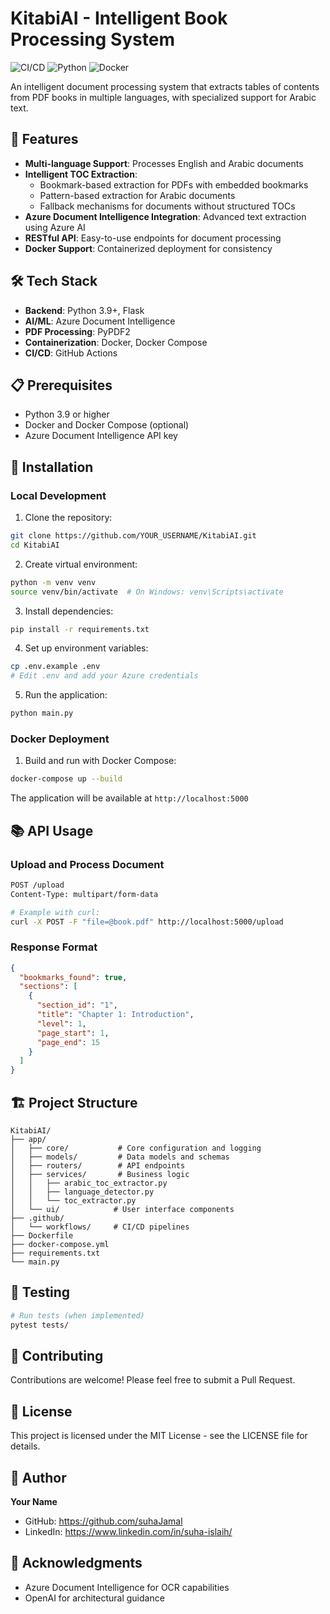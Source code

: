 # KitabiAI - Intelligent Book Processing System

![CI/CD](https://github.com/YOUR_USERNAME/KitabiAI/workflows/CI-CD/badge.svg)
![Python](https://img.shields.io/badge/python-3.9+-blue.svg)
![Docker](https://img.shields.io/badge/docker-enabled-blue.svg)

An intelligent document processing system that extracts tables of contents from PDF books in multiple languages, with specialized support for Arabic text.

## 🚀 Features

- **Multi-language Support**: Processes English and Arabic documents
- **Intelligent TOC Extraction**: 
  - Bookmark-based extraction for PDFs with embedded bookmarks
  - Pattern-based extraction for Arabic documents
  - Fallback mechanisms for documents without structured TOCs
- **Azure Document Intelligence Integration**: Advanced text extraction using Azure AI
- **RESTful API**: Easy-to-use endpoints for document processing
- **Docker Support**: Containerized deployment for consistency

## 🛠️ Tech Stack

- **Backend**: Python 3.9+, Flask
- **AI/ML**: Azure Document Intelligence
- **PDF Processing**: PyPDF2
- **Containerization**: Docker, Docker Compose
- **CI/CD**: GitHub Actions

## 📋 Prerequisites

- Python 3.9 or higher
- Docker and Docker Compose (optional)
- Azure Document Intelligence API key

## 🔧 Installation

### Local Development

1. Clone the repository:
```bash
git clone https://github.com/YOUR_USERNAME/KitabiAI.git
cd KitabiAI
```

2. Create virtual environment:
```bash
python -m venv venv
source venv/bin/activate  # On Windows: venv\Scripts\activate
```

3. Install dependencies:
```bash
pip install -r requirements.txt
```

4. Set up environment variables:
```bash
cp .env.example .env
# Edit .env and add your Azure credentials
```

5. Run the application:
```bash
python main.py
```

### Docker Deployment

1. Build and run with Docker Compose:
```bash
docker-compose up --build
```

The application will be available at `http://localhost:5000`

## 📚 API Usage

### Upload and Process Document

```bash
POST /upload
Content-Type: multipart/form-data

# Example with curl:
curl -X POST -F "file=@book.pdf" http://localhost:5000/upload
```

### Response Format

```json
{
  "bookmarks_found": true,
  "sections": [
    {
      "section_id": "1",
      "title": "Chapter 1: Introduction",
      "level": 1,
      "page_start": 1,
      "page_end": 15
    }
  ]
}
```

## 🏗️ Project Structure

```
KitabiAI/
├── app/
│   ├── core/           # Core configuration and logging
│   ├── models/         # Data models and schemas
│   ├── routers/        # API endpoints
│   ├── services/       # Business logic
│   │   ├── arabic_toc_extractor.py
│   │   ├── language_detector.py
│   │   └── toc_extractor.py
│   └── ui/            # User interface components
├── .github/
│   └── workflows/     # CI/CD pipelines
├── Dockerfile
├── docker-compose.yml
├── requirements.txt
└── main.py
```

## 🧪 Testing

```bash
# Run tests (when implemented)
pytest tests/
```

## 🤝 Contributing

Contributions are welcome! Please feel free to submit a Pull Request.

## 📝 License

This project is licensed under the MIT License - see the LICENSE file for details.

## 👤 Author

**Your Name**
- GitHub: https://github.com/suhaJamal
- LinkedIn: https://www.linkedin.com/in/suha-islaih/

## 🙏 Acknowledgments

- Azure Document Intelligence for OCR capabilities
- OpenAI for architectural guidance

